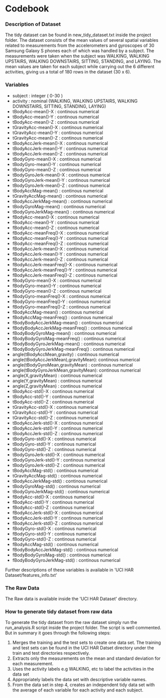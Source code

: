 # Codebook

### Description of Dataset

The tidy dataset can be found in new_tidy_dataset.txt inside the project folder. The dataset consists of the mean values of several spatial variables related to measurements from the accelerometers and gyroscopes of 30 Samsung Galaxy S phones each of which was handled by a subject. The measurements were taken when the subject was WALKING, WALKING UPSTAIRS, WALKING DOWNSTAIRS, SITTING, STANDING, and LAYING. The mean values are taken for each subject while carrying out the 6 different activities, giving us a total of 180 rows in the dataset (30 x 6).

### Variables

* subject                             : integer ( 0-30 )
* activity                            : nominal (WALKING, WALKING UPSTAIRS, WALKING DOWNSTAIRS, SITTING, STANDING, LAYING)
* tBodyAcc-mean()-X                   : continous numerical
* tBodyAcc-mean()-Y                   : continous numerical
* tBodyAcc-mean()-Z                   : continous numerical
* tGravityAcc-mean()-X                : continous numerical
* tGravityAcc-mean()-Y                : continous numerical
* tGravityAcc-mean()-Z                : continous numerical
* tBodyAccJerk-mean()-X               : continous numerical
* tBodyAccJerk-mean()-Y               : continous numerical
* tBodyAccJerk-mean()-Z               : continous numerical
* tBodyGyro-mean()-X                  : continous numerical
* tBodyGyro-mean()-Y                  : continous numerical
* tBodyGyro-mean()-Z                  : continous numerical
* tBodyGyroJerk-mean()-X              : continous numerical
* tBodyGyroJerk-mean()-Y              : continous numerical
* tBodyGyroJerk-mean()-Z              : continous numerical
* tBodyAccMag-mean()                  : continous numerical
* tGravityAccMag-mean()               : continous numerical
* tBodyAccJerkMag-mean()              : continous numerical
* tBodyGyroMag-mean()                 : continous numerical
* tBodyGyroJerkMag-mean()             : continous numerical
* fBodyAcc-mean()-X                   : continous numerical
* fBodyAcc-mean()-Y                   : continous numerical
* fBodyAcc-mean()-Z                   : continous numerical
* fBodyAcc-meanFreq()-X               : continous numerical
* fBodyAcc-meanFreq()-Y               : continous numerical
* fBodyAcc-meanFreq()-Z               : continous numerical
* fBodyAccJerk-mean()-X               : continous numerical
* fBodyAccJerk-mean()-Y               : continous numerical
* fBodyAccJerk-mean()-Z               : continous numerical
* fBodyAccJerk-meanFreq()-X           : continous numerical
* fBodyAccJerk-meanFreq()-Y           : continous numerical
* fBodyAccJerk-meanFreq()-Z           : continous numerical
* fBodyGyro-mean()-X                  : continous numerical
* fBodyGyro-mean()-Y                  : continous numerical
* fBodyGyro-mean()-Z                  : continous numerical
* fBodyGyro-meanFreq()-X              : continous numerical
* fBodyGyro-meanFreq()-Y              : continous numerical
* fBodyGyro-meanFreq()-Z              : continous numerical
* fBodyAccMag-mean()                  : continous numerical
* fBodyAccMag-meanFreq()              : continous numerical
* fBodyBodyAccJerkMag-mean()          : continous numerical
* fBodyBodyAccJerkMag-meanFreq()      : continous numerical
* fBodyBodyGyroMag-mean()             : continous numerical
* fBodyBodyGyroMag-meanFreq()         : continous numerical
* fBodyBodyGyroJerkMag-mean()         : continous numerical
* fBodyBodyGyroJerkMag-meanFreq()     : continous numerical
* angle(tBodyAccMean,gravity)         : continous numerical
* angle(tBodyAccJerkMean),gravityMean): continous numerical
* angle(tBodyGyroMean,gravityMean)    : continous numerical
* angle(tBodyGyroJerkMean,gravityMean): continous numerical
* angle(X,gravityMean)                : continous numerical
* angle(Y,gravityMean)                : continous numerical
* angle(Z,gravityMean)                : continous numerical
* tBodyAcc-std()-X                    : continous numerical
* tBodyAcc-std()-Y                    : continous numerical
* tBodyAcc-std()-Z                    : continous numerical
* tGravityAcc-std()-X                 : continous numerical
* tGravityAcc-std()-Y                 : continous numerical
* tGravityAcc-std()-Z                 : continous numerical
* tBodyAccJerk-std()-X                : continous numerical
* tBodyAccJerk-std()-Y                : continous numerical
* tBodyAccJerk-std()-Z                : continous numerical
* tBodyGyro-std()-X                   : continous numerical
* tBodyGyro-std()-Y                   : continous numerical
* tBodyGyro-std()-Z                   : continous numerical
* tBodyGyroJerk-std()-X               : continous numerical
* tBodyGyroJerk-std()-Y               : continous numerical
* tBodyGyroJerk-std()-Z               : continous numerical
* tBodyAccMag-std()                   : continous numerical
* tGravityAccMag-std()                : continous numerical
* tBodyAccJerkMag-std()               : continous numerical
* tBodyGyroMag-std()                  : continous numerical
* tBodyGyroJerkMag-std()              : continous numerical
* fBodyAcc-std()-X                    : continous numerical
* fBodyAcc-std()-Y                    : continous numerical
* fBodyAcc-std()-Z                    : continous numerical
* fBodyAccJerk-std()-X                : continous numerical
* fBodyAccJerk-std()-Y                : continous numerical
* fBodyAccJerk-std()-Z                : continous numerical
* fBodyGyro-std()-X                   : continous numerical
* fBodyGyro-std()-Y                   : continous numerical
* fBodyGyro-std()-Z                   : continous numerical
* fBodyAccMag-std()                   : continous numerical
* fBodyBodyAccJerkMag-std()           : continous numerical
* fBodyBodyGyroMag-std()              : continous numerical
* fBodyBodyGyroJerkMag-std()          : continous numerical

Further descriptions of these variables is available in 'UCI HAR Dataset/features_info.txt'

### The Raw Data

The Raw data is available inside the 'UCI HAR Dataset' directory.

### How to generate tidy dataset from raw data

To generate the tidy dataset from the raw dataset simply run the run_analysis.R script inside the project folder. The script is well commented. But in summary it goes through the following steps:
1. Merges the training and the test sets to create one data set. The training and test sets can be found in the UCI HAR Datset directory under the train and test directories respectively.
2. Extracts only the measurements on the mean and standard deviation for each measurement.
3. Uses the activity labels e.g WALKING, etc to label the activities in the data set
4. Appropriately labels the data set with descriptive variable names.
5. From the data set in step 4, creates an independent tidy data set with the average of each variable for each activity and each subject.



